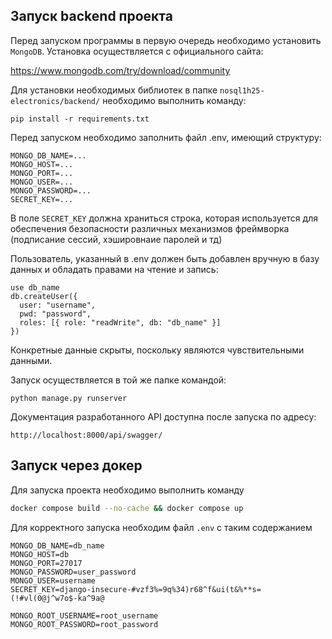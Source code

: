 ## Запуск backend проекта

Перед запуском программы в первую очередь необходимо установить `MongoDB`. Установка осуществляется с официального сайта: 

https://www.mongodb.com/try/download/community

Для установки необходимых библиотек в папке `nosql1h25-electronics/backend/` необходимо выполнить команду:

`pip install -r requirements.txt`

Перед запуском необходимо заполнить файл .env, имеющий структуру:

```
MONGO_DB_NAME=...
MONGO_HOST=...
MONGO_PORT=...
MONGO_USER=...
MONGO_PASSWORD=...
SECRET_KEY=...
```

В поле `SECRET_KEY` должна храниться строка, которая используется для обеспечения безопасности различных механизмов фреймворка (подписание сессий, хэшировнаие паролей и тд)

Пользователь, указанный в .env должен быть добавлен вручную в базу данных и обладать правами на чтение и запись:

```
use db_name
db.createUser({
  user: "username",
  pwd: "password",
  roles: [{ role: "readWrite", db: "db_name" }]
})
```

Конкретные данные скрыты, поскольку являются чувствительными данными.

Запуск осуществляется в той же папке командой:

`python manage.py runserver`

Документация разработанного API доступна после запуска по адресу:

`http://localhost:8000/api/swagger/`


## Запуск через докер

Для запуска проекта необходимо выполнить команду

```bash
docker compose build --no-cache && docker compose up
```

Для корректного запуска необходим файл `.env` с таким содержанием

```
MONGO_DB_NAME=db_name
MONGO_HOST=db
MONGO_PORT=27017
MONGO_PASSWORD=user_password
MONGO_USER=username
SECRET_KEY=django-insecure-#vzf3%=9q%34)r68^f&ui(t&%**s=(!#vl(0@j^w7o$-ka^9a@

MONGO_ROOT_USERNAME=root_username
MONGO_ROOT_PASSWORD=root_password
```
